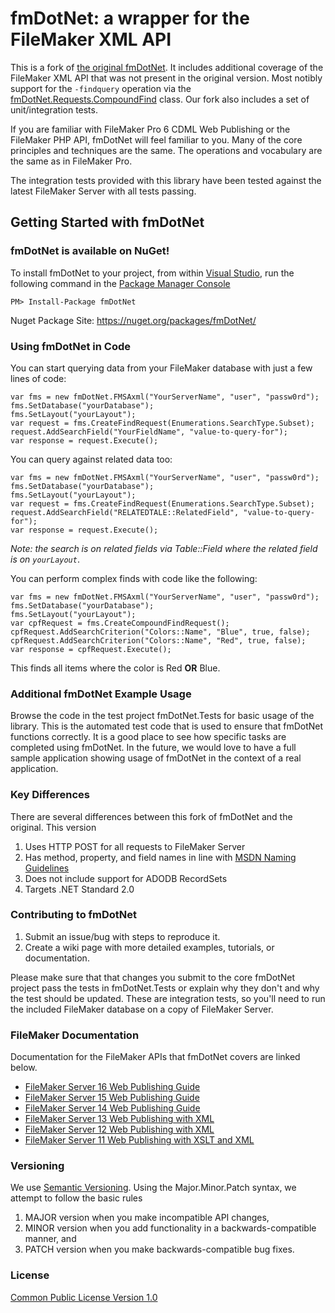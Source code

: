 # fmDotNet: a wrapper for the FileMaker XML API

This is a fork of [the original fmDotNet](http://fmdotnet.sourceforge.net/). It includes additional coverage of the FileMaker XML API that was not present in the original version. Most notibly support for the `-findquery` operation via the [fmDotNet.Requests.CompoundFind](https://github.com/fuzzzerd/fmDotNet/blob/master/src/fmDotNet/Requests/CompoundFind.cs) class. Our fork also includes a set of unit/integration tests.

If you are familiar with FileMaker Pro 6 CDML Web Publishing or the FileMaker PHP API, fmDotNet will feel familiar to you. Many of the core principles and techniques are the same. The operations and vocabulary are the same as in FileMaker Pro.

The integration tests provided with this library have been tested against the latest FileMaker Server with all tests passing.

## Getting Started with fmDotNet

### fmDotNet is available on NuGet!

To install fmDotNet to your project, from within [Visual Studio](http://www.microsoft.com/visualstudio/eng/products/visual-studio-express-products), run the following command in the [Package Manager Console](http://docs.nuget.org/docs/start-here/using-the-package-manager-console)

	PM> Install-Package fmDotNet
	
Nuget Package Site: https://nuget.org/packages/fmDotNet/

### Using fmDotNet in Code

You can start querying data from your FileMaker database with just a few lines of code:

	var fms = new fmDotNet.FMSAxml("YourServerName", "user", "passw0rd");
	fms.SetDatabase("yourDatabase");
	fms.SetLayout("yourLayout");
	var request = fms.CreateFindRequest(Enumerations.SearchType.Subset);
	request.AddSearchField("YourFieldName", "value-to-query-for");
	var response = request.Execute();

You can query against related data too:

	var fms = new fmDotNet.FMSAxml("YourServerName", "user", "passw0rd");
	fms.SetDatabase("yourDatabase");
	fms.SetLayout("yourLayout");
	var request = fms.CreateFindRequest(Enumerations.SearchType.Subset);
	request.AddSearchField("RELATEDTALE::RelatedField", "value-to-query-for");
	var response = request.Execute();
	
*Note: the search is on related fields via Table::Field where the related field is on `yourLayout`*.

You can perform complex finds with code like the following:

	var fms = new fmDotNet.FMSAxml("YourServerName", "user", "passw0rd");
	fms.SetDatabase("yourDatabase");
	fms.SetLayout("yourLayout");
	var cpfRequest = fms.CreateCompoundFindRequest();
	cpfRequest.AddSearchCriterion("Colors::Name", "Blue", true, false);
	cpfRequest.AddSearchCriterion("Colors::Name", "Red", true, false);
	var response = cpfRequest.Execute();

This finds all items where the color is Red **OR** Blue.

### Additional fmDotNet Example Usage

Browse the code in the test project fmDotNet.Tests for basic usage of the library. This is the automated test code that is used to ensure that fmDotNet functions correctly. It is a good place to see how specific tasks are completed using fmDotNet. In the future, we would love to have a full sample application showing usage of fmDotNet in the context of a real application.

### Key Differences 

There are several differences between this fork of fmDotNet and the original. This version

 1. Uses HTTP POST for all requests to FileMaker Server
 2. Has method, property, and field names in line with [MSDN Naming Guidelines](http://msdn.microsoft.com/en-us/library/vstudio/ms229002.aspx)
 3. Does not include support for ADODB RecordSets
 4. Targets .NET Standard 2.0

### Contributing to fmDotNet

 1. Submit an issue/bug with steps to reproduce it.
 2. Create a wiki page with more detailed examples, tutorials, or documentation.
 
Please make sure that that changes you submit to the core fmDotNet project pass the tests in fmDotNet.Tests or explain why they don't and why the test should be updated. These are integration tests, so you'll need to run the included FileMaker database on a copy of FileMaker Server.

### FileMaker Documentation

Documentation for the FileMaker APIs that fmDotNet covers are linked below.

 - [FileMaker Server 16 Web Publishing Guide](https://fmhelp.filemaker.com/docs/16/en/fms16_cwp_guide.pdf)
 - [FileMaker Server 15 Web Publishing Guide](https://fmhelp.filemaker.com/docs/15/en/fms15_cwp_guide.pdf)
 - [FileMaker Server 14 Web Publishing Guide](https://fmhelp.filemaker.com/docs/14/en/fms14_cwp_guide.pdf)
  - [FileMaker Server 13 Web Publishing with XML](https://fmhelp.filemaker.com/docs/13/en/fms13_cwp_xml.pdf)
 - [FileMaker Server 12 Web Publishing with XML](http://www.filemaker.com/support/product/docs/12/fms/fms12_cwp_xml_en.pdf)
 - [FileMaker Server 11 Web Publishing with XSLT and XML](http://www.filemaker.com/support/product/docs/fms/fms11_cwp_xslt_en.pdf)

### Versioning

We use [Semantic Versioning](http://semver.org/). Using the Major.Minor.Patch syntax, we attempt to follow the basic rules

 1. MAJOR version when you make incompatible API changes,
 2. MINOR version when you add functionality in a backwards-compatible manner, and
 3. PATCH version when you make backwards-compatible bug fixes.

### License

[Common Public License Version 1.0](http://opensource.org/licenses/cpl1.0.txt)
